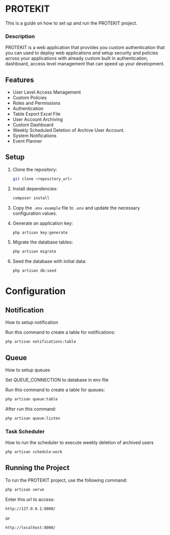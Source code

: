 # PROTEKIT

This is a guide on how to set up and run the PROTEKIT project.

### Description

PROTEKIT is a web application that provides you custom authentication that you can used to deploy web applications and setup security and policies across your applications with already custom built in authentication, dashboard, access level management that can speed up your development.

## Features

-   User Level Access Management
-   Custom Policies
-   Roles and Permissions
-   Authentication
-   Table Export Excel File
-   User Account Archiving
-   Custom Dashboard
-   Weekly Scheduled Deletion of Archive User Account.
-   System Notifications
-   Event Planner

## Setup

1. Clone the repository:

    ```bash
    git clone <repository_url>
    ```

2. Install dependencies:

    ```bash
    composer install
    ```

3. Copy the `.env.example` file to `.env` and update the necessary configuration values.

4. Generate an application key:

    ```bash
    php artisan key:generate
    ```

5. Migrate the database tables:

    ```bash
    php artisan migrate
    ```

6. Seed the database with initial data:
    ```bash
    php artisan db:seed
    ```
# Configuration

## Notification

How to setup notification

Run this command to create a table for notifications:

```bash
php artisan notifications:table
```

## Queue

How to setup queues

Set QUEUE_CONNECTION to database in env file

Run this command to create a table for queues:

```bash
php artisan queue:table
```

After run this command:
```bash
php artisan queue:listen
```

### Task Scheduler

How to run the scheduler to execute weekly deletion of archived users

```bash
php artisan schedule:work
```

## Running the Project

To run the PROTEKIT project, use the following command:

```bash
php artisan serve
```

Enter this url to access:

```bash
http://127.0.0.1:8000/
```

or

```bash
http://localhost:8000/
```

